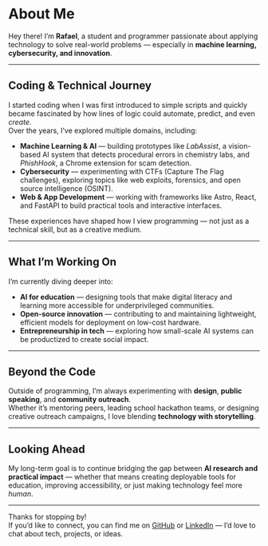 # About Me

Hey there! I’m **Rafael**, a student and programmer passionate about applying technology to solve real-world problems — especially in **machine learning, cybersecurity, and innovation**.

---

## Coding & Technical Journey

I started coding when I was first introduced to simple scripts and quickly became fascinated by how lines of logic could automate, predict, and even _create_.  
Over the years, I’ve explored multiple domains, including:

- **Machine Learning & AI** — building prototypes like *LabAssist*, a vision-based AI system that detects procedural errors in chemistry labs, and *PhishHook*, a Chrome extension for scam detection.  
- **Cybersecurity** — experimenting with CTFs (Capture The Flag challenges), exploring topics like web exploits, forensics, and open source intelligence (OSINT).  
- **Web & App Development** — working with frameworks like Astro, React, and FastAPI to build practical tools and interactive interfaces.

These experiences have shaped how I view programming — not just as a technical skill, but as a creative medium.

---

## What I’m Working On

I’m currently diving deeper into:

- **AI for education** — designing tools that make digital literacy and learning more accessible for underprivileged communities.  
- **Open-source innovation** — contributing to and maintaining lightweight, efficient models for deployment on low-cost hardware.  
- **Entrepreneurship in tech** — exploring how small-scale AI systems can be productized to create social impact.

---

## Beyond the Code

Outside of programming, I’m always experimenting with **design**, **public speaking**, and **community outreach**.  
Whether it’s mentoring peers, leading school hackathon teams, or designing creative outreach campaigns, I love blending **technology with storytelling**.

---

## Looking Ahead

My long-term goal is to continue bridging the gap between **AI research and practical impact** — whether that means creating deployable tools for education, improving accessibility, or just making technology feel more _human_.

---

Thanks for stopping by!  
If you’d like to connect, you can find me on [GitHub](https://github.com/techie-ernie) or [LinkedIn](https://linkedin.com/in/rafaelchong) — I’d love to chat about tech, projects, or ideas.
